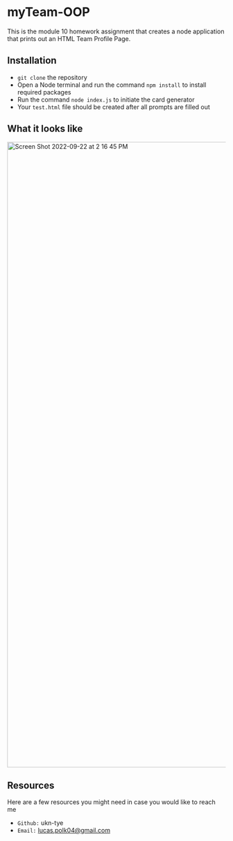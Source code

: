 # myTeam-OOP
This is the module 10 homework assignment that creates a node application that prints out an HTML Team Profile Page.

## Installation
* ``git clone`` the repository
* Open a Node terminal and run the command ``npm install`` to install required packages
* Run the command ``node index.js`` to initiate the card generator
* Your ``test.html`` file should be created after all prompts are filled out

## What it looks like
<img width="1440" alt="Screen Shot 2022-09-22 at 2 16 45 PM" src="https://user-images.githubusercontent.com/107882232/191832504-68ea83fa-823b-4110-93bc-cc920e34cb04.png">

## Resources 
Here are a few resources you might need in case you would like to reach me
* ``Github:`` ukn-tye
* ``Email:`` lucas.polk04@gmail.com
